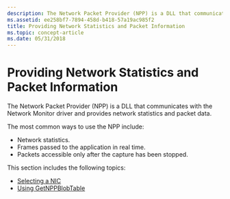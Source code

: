 ```yaml
---
description: The Network Packet Provider (NPP) is a DLL that communicates with the Network Monitor driver and provides network statistics and packet data.
ms.assetid: ee258bf7-7894-458d-b418-57a19ac985f2
title: Providing Network Statistics and Packet Information
ms.topic: concept-article
ms.date: 05/31/2018
---
```


# Providing Network Statistics and Packet Information

The Network Packet Provider (NPP) is a DLL that communicates with the Network Monitor driver and provides network statistics and packet data.

The most common ways to use the NPP include:

-   Network statistics.
-   Frames passed to the application in real time.
-   Packets accessible only after the capture has been stopped.

This section includes the following topics:

-   [Selecting a NIC](selecting-a-nic-using-getnppblobfromui.md)
-   [Using GetNPPBlobTable](using-getnppblobtable.md)

 

 



